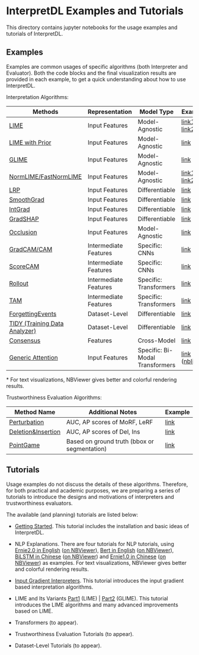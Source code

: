 
# InterpretDL Examples and Tutorials

This directory contains jupyter notebooks for the usage examples and tutorials of InterpretDL.

## Examples

Examples are common usages of specific algorithms (both Interpreter and Evaluator). Both the code blocks and the final visualization results are provided in each example, to get a quick understanding about how to use InterpretDL.

Interpretation Algorithms:

| Methods                                                                                                                    | Representation          | Model Type             | Example           |
|----------------------------------------------------------------------------------------------------------------------------|-------------------------|------------------------|-------------------|
| [LIME](https://github.com/PaddlePaddle/InterpretDL/blob/master/interpretdl/interpreter/lime.py)                            | Input Features          | Model-Agnostic         | [link1](https://github.com/PaddlePaddle/InterpretDL/blob/master/tutorials/example_lime_cv.ipynb) \| [link2](https://github.com/PaddlePaddle/InterpretDL/blob/master/tutorials/example_lime_cv_ViT.ipynb) |
| [LIME with Prior](https://github.com/PaddlePaddle/InterpretDL/blob/master/interpretdl/interpreter/lime_prior.py)           | Input Features          | Model-Agnostic         | [link](https://github.com/PaddlePaddle/InterpretDL/blob/master/tutorials/example_lime_gp_cv.ipynb) |
| [GLIME](https://github.com/PaddlePaddle/InterpretDL/blob/master/interpretdl/interpreter/glime.py)           | Input Features          | Model-Agnostic         | [link](https://github.com/PaddlePaddle/InterpretDL/blob/master/tutorials/LIME_Variants_part2.ipynb) |
| [NormLIME/FastNormLIME](https://github.com/PaddlePaddle/InterpretDL/blob/master/interpretdl/interpreter/_normlime_base.py) | Input Features          | Model-Agnostic         | [link1](https://github.com/PaddlePaddle/InterpretDL/blob/master/tutorials/example_normlime_cv.ipynb) \| [link2](https://github.com/PaddlePaddle/InterpretDL/blob/master/tutorials/example_normlime_nlp.ipynb) |
| [LRP](https://github.com/PaddlePaddle/InterpretDL/blob/master/interpretdl/interpreter/lrp.py)                              | Input Features          | Differentiable         | [link](https://github.com/PaddlePaddle/InterpretDL/blob/master/tutorials/lrp_cv.ipynb) |
| [SmoothGrad](https://github.com/PaddlePaddle/InterpretDL/blob/master/interpretdl/interpreter/smooth_grad.py)               | Input Features          | Differentiable         | [link](https://github.com/PaddlePaddle/InterpretDL/blob/master/tutorials/example_smooth_grad_cv.ipynb) |
| [IntGrad](https://github.com/PaddlePaddle/InterpretDL/blob/master/interpretdl/interpreter/integrated_gradients.py)         | Input Features          | Differentiable         | [link](https://github.com/PaddlePaddle/InterpretDL/blob/master/tutorials/example_int_grad_cv.ipynb)  |
| [GradSHAP](https://github.com/PaddlePaddle/InterpretDL/blob/master/interpretdl/interpreter/gradient_shap.py)               | Input Features          | Differentiable         | [link](https://github.com/PaddlePaddle/InterpretDL/blob/master/tutorials/example_grad_shap_cv.ipynb) |
| [Occlusion](https://github.com/PaddlePaddle/InterpretDL/blob/master/interpretdl/interpreter/occlusion.py)                  | Input Features          | Model-Agnostic         | [link](https://github.com/PaddlePaddle/InterpretDL/blob/master/tutorials/example_occlusion_cv.ipynb) |
| [GradCAM/CAM](https://github.com/PaddlePaddle/InterpretDL/blob/master/interpretdl/interpreter/gradient_cam.py)             | Intermediate   Features | Specific: CNNs         | [link](https://github.com/PaddlePaddle/InterpretDL/blob/master/tutorials/example_grad_cam_cv.ipynb) |
| [ScoreCAM](https://github.com/PaddlePaddle/InterpretDL/blob/master/interpretdl/interpreter/score_cam.py)                   | Intermediate   Features | Specific: CNNs         | [link](https://github.com/PaddlePaddle/InterpretDL/blob/master/tutorials/example_score_cam_cv.ipynb) |
| [Rollout](https://github.com/PaddlePaddle/InterpretDL/blob/master/interpretdl/interpreter/rollout.py)                      | Intermediate   Features | Specific: Transformers | [link](https://github.com/PaddlePaddle/InterpretDL/blob/master/tutorials/example_rollout_cv_ViT.ipynb) |
| [TAM](https://github.com/PaddlePaddle/InterpretDL/blob/master/interpretdl/interpreter/transition_attention_maps.py)        | Intermediate   Features | Specific: Transformers | [link](https://github.com/PaddlePaddle/InterpretDL/blob/master/tutorials/example_tam_cv_ViT.ipynb) |
| [ForgettingEvents](https://github.com/PaddlePaddle/InterpretDL/blob/master/interpretdl/interpreter/forgetting_events.py)   | Dataset-Level           | Differentiable         | [link](https://github.com/PaddlePaddle/InterpretDL/blob/master/tutorials/example_forgetting_events_cv.ipynb) |
| [TIDY (Training Data Analyzer)](https://github.com/PaddlePaddle/InterpretDL/blob/master/tutorials/TIDY.ipynb)              | Dataset-Level           | Differentiable         | [link](https://github.com/PaddlePaddle/InterpretDL/blob/master/tutorials/TIDY.ipynb) |
| [Consensus](https://github.com/PaddlePaddle/InterpretDL/blob/master/interpretdl/interpreter/consensus.py)                  | Features                | Cross-Model            | [link](https://github.com/PaddlePaddle/InterpretDL/blob/master/tutorials/example_consensus_cv.ipynb)  |
| [Generic Attention](https://github.com/PaddlePaddle/InterpretDL/blob/master/interpretdl/interpreter/generic_attention.py)                  | Input Features                | Specific: Bi-Modal Transformers            | [link](https://github.com/PaddlePaddle/InterpretDL/blob/master/tutorials/example_ga_bi-modal.ipynb)  ([nblink](https://nbviewer.org/github/PaddlePaddle/InterpretDL/blob/master/tutorials/example_ga_bi-modal.ipynb))*|

\* For text visualizations, NBViewer gives better and colorful rendering results. 

Trustworthiness Evaluation Algorithms:

| Method   Name      | Additional Notes                             | Example |
|--------------------|----------------------------------------------|---------|
| [Perturbation](https://github.com/PaddlePaddle/InterpretDL/blob/master/interpretdl/evaluate_interpreter/perturbation.py)       | AUC, AP scores of MoRF, LeRF                     | [link](https://github.com/PaddlePaddle/InterpretDL/blob/master/tutorials/example_perturbation.ipynb)        |
| [Deletion&Insertion](https://github.com/PaddlePaddle/InterpretDL/blob/master/interpretdl/evaluate_interpreter/deletion_insertion.py) | AUC, AP scores of Del, Ins                       | [link](https://github.com/PaddlePaddle/InterpretDL/blob/master/tutorials/example_del_ins.ipynb)     |
| [PointGame](https://github.com/PaddlePaddle/InterpretDL/blob/master/interpretdl/evaluate_interpreter/localization.py)          | Based on ground truth (bbox or segmentation) | [link](https://github.com/PaddlePaddle/InterpretDL/blob/master/tutorials/example_pointgame.ipynb)   |



## Tutorials

Usage examples do not discuss the details of these algorithms. Therefore, for both practical and academic purposes, we are preparing a series of tutorials to introduce the designs and motivations of interpreters and trustworthiness evaluators.

The available (and planning) tutorials are listed below:

- [Getting Started](https://github.com/PaddlePaddle/InterpretDL/blob/master/tutorials/Getting_Started.ipynb). This tutorial includes the installation and basic ideas of InterpretDL.

- NLP Explanations. There are four tutorials for NLP tutorials, using 
[Ernie2.0 in English](https://github.com/PaddlePaddle/InterpretDL/blob/master/tutorials/ernie-2.0-en-sst-2.ipynb) ([on NBViewer](https://nbviewer.org/github/PaddlePaddle/InterpretDL/blob/master/tutorials/ernie-2.0-en-sst-2.ipynb)), 
[Bert in English](https://github.com/PaddlePaddle/InterpretDL/blob/master/tutorials/bert-en-sst-2.ipynb) ([on NBViewer](https://nbviewer.org/github/PaddlePaddle/InterpretDL/blob/master/tutorials/bert-en-sst-2.ipynb)), 
[BiLSTM in Chinese](https://github.com/PaddlePaddle/InterpretDL/blob/master/tutorials/bilstm-zh-chnsenticorp.ipynb) ([on NBViewer](https://nbviewer.org/github/PaddlePaddle/InterpretDL/blob/master/tutorials/bilstm-zh-chnsenticorp.ipynb)) and 
[Ernie1.0 in Chinese](https://github.com/PaddlePaddle/InterpretDL/blob/master/tutorials/ernie-1.0-zh-chnsenticorp.ipynb) ([on NBViewer](https://nbviewer.org/github/PaddlePaddle/InterpretDL/blob/master/tutorials/ernie-1.0-zh-chnsenticorp.ipynb))
as examples. For text visualizations, NBViewer gives better and colorful rendering results.

- [Input Gradient Interpreters](https://github.com/PaddlePaddle/InterpretDL/blob/master/tutorials/Input_Gradient.ipynb). This tutorial introduces the input gradient based interpretation algorithms.

- LIME and Its Variants [Part1](https://github.com/PaddlePaddle/InterpretDL/blob/master/tutorials/LIME_Variants_part1.ipynb) (LIME) | [Part2](https://github.com/PaddlePaddle/InterpretDL/blob/master/tutorials/LIME_Variants_part2.ipynb) (GLIME). This tutorial introduces the LIME algorithms and many advanced improvements based on LIME.

- Transformers (to appear).

- Trustworthiness Evaluation Tutorials (to appear).

- Dataset-Level Tutorials (to appear).